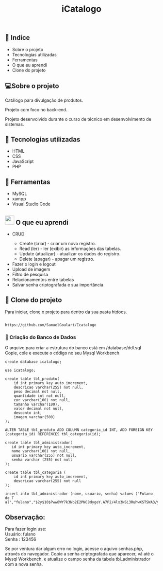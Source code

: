 <h1  align="center" >iCatalogo</h1>

<br>

<h2>📕 Indice</h2>

<ul>
  <li>Sobre o projeto</li>
  <li>Tecnologias utilizadas</li>
  <li>Ferramentas</li>
  <li>O que eu aprendi</li>
  <li>Clone do projeto</li>
</ul>

<h2>💻Sobre o projeto</h2>

Catálogo para divulgação de produtos.

Projeto com foco no back-end.

Projeto desenvolvido durante o curso de técnico em desenvolvimento de sistemas.
 
<h2>🚀 Tecnologias utilizadas</h2>

<ul>
  <li>HTML</li>
  <li>CSS</li>
  <li>JavaScript</li>
  <li>PHP</li>
</ul>

<h2>🔧 Ferramentas</h2>
<ul>
  <li>MySQL</li>
  <li>xampp</li>
  <li>Visual Studio Code</li>
</ul>

<h2><img width="30" src="https://user-images.githubusercontent.com/62961331/119981069-91137000-bf93-11eb-9d7b-fcc91896dbf7.png"> O que eu aprendi</h2>

<ul>
  <li>CRUD</li>
     <ul>
       <li>Create (criar) - criar um novo registro.</li>
       <li>Read (ler) - ler (exibir) as informações das tabelas.</li>
       <li>Update (atualizar) - atualizar os dados do registro.</li>
       <li>Delete (apagar) - apagar um registro.</li>
     </ul>
  <li>Fazer o login e logout</li>
  <li>Upload de imagem</li>
  <li>Filtro de pesquisa</li>
  <li>Relacionamentos entre tabelas</li>
  <li>Salvar senha criptografada e sua importância</li>
</ul>


## 🚀 Clone do projeto

Para iniciar, clone o projeto para dentro da sua pasta htdocs.

~~~

https://github.com/SamuelGoulart/Icatalogo

~~~

<!-- ### 📋 Tarefa -->

<!-- Você deve implementar o cadastro de produtos na tela /produtos/novo/index.php -->

### 💾 Criação do Banco de Dados

O arquivo para criar a estrutura do banco está em /database/ddl.sql
<br>
Copie, cole e execute o código no seu Mysql Workbench
~~~
create database icatalogo;

use icatalogo;

create table tbl_produto(
    id int primary key auto_increment,
    descricao varchar(255) not null,
    peso decimal not null,
    quantidade int not null,
    cor varchar(100) not null,
    tamanho varchar(100),
    valor decimal not null,
    desconto int,
    imagem varchar(500)
);

ALTER TABLE tbl_produto ADD COLUMN categoria_id INT, ADD FOREIGN KEY (categoria_id) REFERENCES tbl_categoria(id);

create table tbl_administrador(
   id int primary key auto_increment,
   nome varchar(100) not null,
   usuario varchar(255) not null,
   senha varchar (255) not null
);

create table tbl_categoria (
    id int primary key auto_increment,
    descricao varchar(255) not null
);

insert into tbl_administrador (nome, usuario, senha) values ("Fulano de T
al","fulano","$2y$10$Pww8WY7k3Nb2E2PNC8dygeY.A7P2/4lx3NSi3RuhwXSTSWA3/yYMe"); 
~~~

## Observação:
Para fazer login use:<br>
 Usuário: fulano <br>
 Senha : 123456

Se por ventura dar algum erro no login, acesse o aquivo senhas.php, através do navegador.
Copie a senha criptografada que aparecer, vá até o Mysql Workbench, e atualize o campo senha da tabela tbl_administrador com a nova senha.
